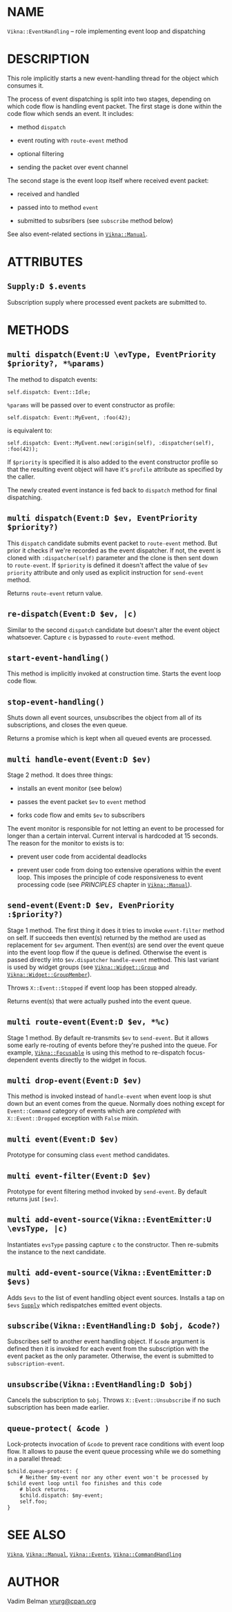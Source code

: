 NAME
====



`Vikna::EventHandling` – role implementing event loop and dispatching

DESCRIPTION
===========



This role implicitly starts a new event-handling thread for the object which consumes it.

The process of event dispatching is split into two stages, depending on which code flow is handling event packet. The first stage is done within the code flow which sends an event. It includes:

  * method `dispatch`

  * event routing with `route-event` method

  * optional filtering

  * sending the packet over event channel

The second stage is the event loop itself where received event packet:

  * received and handled

  * passed into to method `event`

  * submitted to subsribers (see `subscribe` method below)

See also event-related sections in [`Vikna::Manual`](https://github.com/vrurg/raku-Vikna/blob/v0.0.1/docs/md/Vikna/Manual.md).

ATTRIBUTES
==========



`Supply:D $.events`
-------------------

Subscription supply where processed event packets are submitted to.

METHODS
=======



`multi dispatch(Event:U \evType, EventPriority $priority?, *%params)`
---------------------------------------------------------------------

The method to dispatch events:

    self.dispatch: Event::Idle;

`%params` will be passed over to event constructor as profile:

    self.dispatch: Event::MyEvent, :foo(42);

is equivalent to:

    self.dispatch: Event::MyEvent.new(:origin(self), :dispatcher(self), :foo(42));

If `$priority` is specified it is also added to the event constructor profile so that the resulting event object will have it's `profile` attribute as specified by the caller.

The newly created event instance is fed back to `dispatch` method for final dispatching.

`multi dispatch(Event:D $ev, EventPriority $priority?)`
-------------------------------------------------------

This `dispatch` candidate submits event packet to `route-event` method. But prior it checks if we're recorded as the event dispatcher. If not, the event is cloned with `:dispatcher(self)` parameter and the clone is then sent down to `route-event`. If `$priority` is defined it doesn't affect the value of `$ev` `priority` attribute and only used as explicit instruction for `send-event` method.

Returns `route-event` return value.

`re-dispatch(Event:D $ev, |c)`
------------------------------

Similar to the second `dispatch` candidate but doesn't alter the event object whatsoever. Capture `c` is bypassed to `route-event` method.

`start-event-handling()`
------------------------

This method is implicitly invoked at construction time. Starts the event loop code flow.

`stop-event-handling()`
-----------------------

Shuts down all event sources, unsubscribes the object from all of its subscriptions, and closes the even queue.

Returns a promise which is kept when all queued events are processed.

`multi handle-event(Event:D $ev)`
---------------------------------

Stage 2 method. It does three things:

  * installs an event monitor (see below)

  * passes the event packet `$ev` to `event` method

  * forks code flow and emits `$ev` to subscribers

The event monitor is responsible for not letting an event to be processed for longer than a certain interval. Current interval is hardcoded at 15 seconds. The reason for the monitor to exists is to:

  * prevent user code from accidental deadlocks

  * prevent user code from doing too extensive operations within the event loop. This imposes the principle of code responsiveness to event processing code (see *PRINCIPLES* chapter in [`Vikna::Manual`](https://github.com/vrurg/raku-Vikna/blob/v0.0.1/docs/md/Vikna/Manual.md)).

`send-event(Event:D $ev, EvenPriority :$priority?)`
---------------------------------------------------

Stage 1 method. The first thing it does it tries to invoke `event-filter` method on self. If succeeds then event(s) returned by the method are used as replacement for `$ev` argument. Then event(s) are send over the event queue into the event loop flow if the queue is defined. Otherwise the event is passed directly into `$ev.dispatcher` `handle-event` method. This last variant is used by widget groups (see [`Vikna::Widget::Group`](https://github.com/vrurg/raku-Vikna/blob/v0.0.1/docs/md/Vikna/Widget/Group.md) and [`Vikna::Widget::GroupMember`](https://github.com/vrurg/raku-Vikna/blob/v0.0.1/docs/md/Vikna/Widget/GroupMember.md)).

Throws `X::Event::Stopped` if event loop has been stopped already.

Returns event(s) that were actually pushed into the event queue.

`multi route-event(Event:D $ev, *%c)`
-------------------------------------

Stage 1 method. By default re-transmits `$ev` to `send-event`. But it allows some early re-routing of events before they're pushed into the queue. For example, [`Vikna::Focusable`](https://github.com/vrurg/raku-Vikna/blob/v0.0.1/docs/md/Vikna/Focusable.md) is using this method to re-dispatch focus-dependent events directly to the widget in focus.

`multi drop-event(Event:D $ev)`
-------------------------------

This method is invoked instead of `handle-event` when event loop is shut down but an event comes from the queue. Normally does nothing except for `Event::Command` category of events which are *completed* with `X::Event::Dropped` exception with `False` mixin.

`multi event(Event:D $ev)`
--------------------------

Prototype for consuming class `event` method candidates.

`multi event-filter(Event:D $ev)`
---------------------------------

Prototype for event filtering method invoked by `send-event`. By default returns just `[$ev]`.

`multi add-event-source(Vikna::EventEmitter:U \evsType, |c)`
------------------------------------------------------------

Instantiates `evsType` passing capture `c` to the constructor. Then re-submits the instance to the next candidate.

`multi add-event-source(Vikna::EventEmitter:D $evs)`
----------------------------------------------------

Adds `$evs` to the list of event handling object event sources. Installs a tap on `$evs` [`Supply`](https://docs.raku.org/type/Supply) which redispatches emitted event objects.

`subscribe(Vikna::EventHandling:D $obj, &code?)`
------------------------------------------------

Subscribes self to another event handling object. If `&code` argument is defined then it is invoked for each event from the subscription with the event packet as the only parameter. Otherwise, the event is submitted to `subscription-event`.

`unsubscribe(Vikna::EventHandling:D $obj)`
------------------------------------------

Cancels the subscription to `$obj`. Throws `X::Event::Unsubscribe` if no such subscription has been made earlier.

`queue-protect( &code )`
------------------------

Lock-protects invocation of `&code` to prevent race conditions with event loop flow. It allows to pause the event queue processing while we do something in a parallel thread:

    $child.queue-protect: {
        # Neither $my-event nor any other event won't be processed by $child event loop until foo finishes and this code
        # block returns.
        $child.dispatch: $my-event;
        self.foo;
    }

SEE ALSO
========

[`Vikna`](https://github.com/vrurg/raku-Vikna/blob/v0.0.1/docs/md/Vikna.md), [`Vikna::Manual`](https://github.com/vrurg/raku-Vikna/blob/v0.0.1/docs/md/Vikna/Manual.md), [`Vikna::Events`](https://github.com/vrurg/raku-Vikna/blob/v0.0.1/docs/md/Vikna/Events.md), [`Vikna::CommandHandling`](https://github.com/vrurg/raku-Vikna/blob/v0.0.1/docs/md/Vikna/CommandHandling.md)

AUTHOR
======



Vadim Belman <vrurg@cpan.org>

